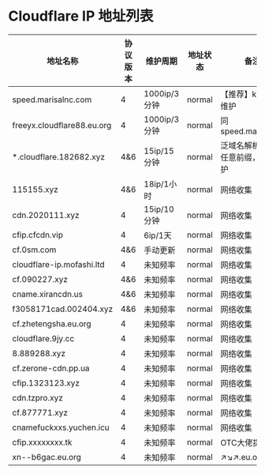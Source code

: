 <h1>Cloudflare IP 地址列表</h1>
<table>
    <thead>
        <tr>
            <th>地址名称</th>
            <th>协议版本</th>
            <th>维护周期</th>
            <th>地址状态</th>
            <th>备注说明</th>
        </tr>
    </thead>
    <tbody>
        <tr>
            <td>speed.marisalnc.com</td>
            <td>4</td>
            <td>1000ip/3分钟</td>
            <td>normal</td>
            <td>【推荐】ktff大佬提供维护</td>
        </tr>
        <tr>
            <td>freeyx.cloudflare88.eu.org</td>
            <td>4</td>
            <td>1000ip/3分钟</td>
            <td>normal</td>
            <td>同speed.marisalnc.com</td>
        </tr>
        <tr>
            <td>*.cloudflare.182682.xyz</td>
            <td>4&6</td>
            <td>15ip/15分钟</td>
            <td>normal</td>
            <td>泛域名解析可以解析到任意前缀，本站提供维护</td>
        </tr>
        <tr>
            <td>115155.xyz</td>
            <td>4&6</td>
            <td>18ip/1小时</td>
            <td>normal</td>
            <td>网络收集</td>
        </tr>
        <tr>
            <td>cdn.2020111.xyz</td>
            <td>4</td>
            <td>15ip/10分钟</td>
            <td>normal</td>
            <td>网络收集</td>
        </tr>
        <tr>
            <td>cfip.cfcdn.vip</td>
            <td>4</td>
            <td>6ip/1天</td>
            <td>normal</td>
            <td>网络收集</td>
        </tr>
        <tr>
            <td>cf.0sm.com</td>
            <td>4&6</td>
            <td>手动更新</td>
            <td>normal</td>
            <td>网络收集</td>
        </tr>
        <tr>
            <td>cloudflare-ip.mofashi.ltd</td>
            <td>4</td>
            <td>未知频率</td>
            <td>normal</td>
            <td>网络收集</td>
        </tr>
        <tr>
            <td>cf.090227.xyz</td>
            <td>4&6</td>
            <td>未知频率</td>
            <td>normal</td>
            <td>网络收集</td>
        </tr>
        <tr>
            <td>cname.xirancdn.us</td>
            <td>4&6</td>
            <td>未知频率</td>
            <td>normal</td>
            <td>网络收集</td>
        </tr>
        <tr>
            <td>f3058171cad.002404.xyz</td>
            <td>4&6</td>
            <td>未知频率</td>
            <td>normal</td>
            <td>网络收集</td>
        </tr>
        <tr>
            <td>cf.zhetengsha.eu.org</td>
            <td>4</td>
            <td>未知频率</td>
            <td>normal</td>
            <td>网络收集</td>
        </tr>
        <tr>
            <td>cloudflare.9jy.cc</td>
            <td>4</td>
            <td>未知频率</td>
            <td>normal</td>
            <td>网络收集</td>
        </tr>
        <tr>
            <td>8.889288.xyz</td>
            <td>4</td>
            <td>未知频率</td>
            <td>normal</td>
            <td>网络收集</td>
        </tr>
        <tr>
            <td>cf.zerone-cdn.pp.ua</td>
            <td>4</td>
            <td>未知频率</td>
            <td>normal</td>
            <td>网络收集</td>
        </tr>
        <tr>
            <td>cfip.1323123.xyz</td>
            <td>4</td>
            <td>未知频率</td>
            <td>normal</td>
            <td>网络收集</td>
        </tr>
        <tr>
            <td>cdn.tzpro.xyz</td>
            <td>4</td>
            <td>未知频率</td>
            <td>normal</td>
            <td>网络收集</td>
        </tr>
        <tr>
            <td>cf.877771.xyz</td>
            <td>4</td>
            <td>未知频率</td>
            <td>normal</td>
            <td>网络收集</td>
        </tr>
        <tr>
            <td>cnamefuckxxs.yuchen.icu</td>
            <td>4</td>
            <td>未知频率</td>
            <td>normal</td>
            <td>网络收集</td>
        </tr>
        <tr>
            <td>cfip.xxxxxxxx.tk</td>
            <td>4</td>
            <td>未知频率</td>
            <td>normal</td>
            <td>OTC大佬提供维护</td>
        </tr>
        <tr>
            <td>xn--b6gac.eu.org</td>
            <td>4</td>
            <td>未知频率</td>
            <td>normal</td>
            <td>↗↘↗.eu.org</td>
        </tr>
    </tbody>
</table>
